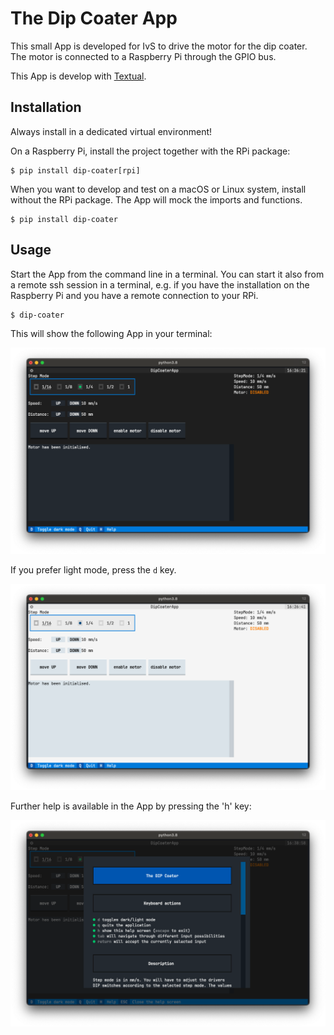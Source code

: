 # The Dip Coater App

This small App is developed for IvS to drive the motor for the dip coater. The motor is connected to a Raspberry Pi through the GPIO bus.

This App is develop with [Textual](https://www.textualize.io).

## Installation

Always install in a dedicated virtual environment!

On a Raspberry Pi, install the project together with the RPi package:

```
$ pip install dip-coater[rpi] 
```

When you want to develop and test on a macOS or Linux system, install without the RPi package. The App will mock the imports and functions.

```
$ pip install dip-coater
```

## Usage

Start the App from the command line in a terminal. You can start it also from a remote ssh session in a terminal, e.g. if you have the installation on the Raspberry Pi and you have a remote connection to your RPi.

```
$ dip-coater
```

This will show the following App in your terminal:

![](images/dip-coater-dark.png)

If you prefer light mode, press the `d` key.

![](images/dip-coater-light.png)

Further help is available in the App by pressing the 'h' key:

![](images/dip-coater-help-screen.png)
